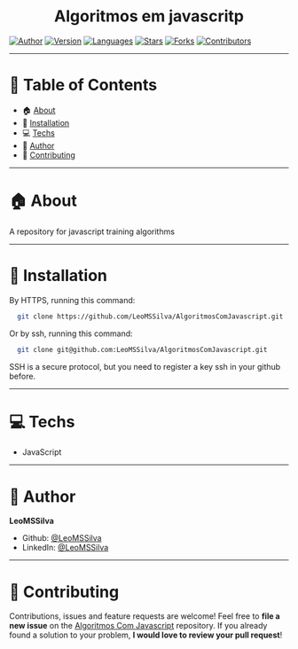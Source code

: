 <h1 align="center">Algoritmos em javascritp
	<br/>
</h1>

[![Author](https://img.shields.io/badge/author-LeoMSSilva-blue?style=flat-square)](https://github.com/LeoMSSilva)
[![Version](https://img.shields.io/badge/version-1.0.0-blue.svg?cacheSeconds=2592000)](https://github.com/LeoMSSilva)
[![Languages](https://img.shields.io/github/languages/count/LeoMSSilva/AlgoritmosComJavascript?color=blue&style=flat-square)](#)
[![Stars](https://img.shields.io/github/stars/LeoMSSilva/AlgoritmosComJavascript?color=blue&style=flat-square)](https://github.com/LeoMSSilva/AlgoritmosComJavascript/stargazers)
[![Forks](https://img.shields.io/github/forks/LeoMSSilva/AlgoritmosComJavascript?color=blue&style=flat-square)](https://github.com/LeoMSSilva/AlgoritmosComJavascript/network/members)
[![Contributors](https://img.shields.io/github/contributors/LeoMSSilva/AlgoritmosComJavascript?color=blue&style=flat-square)](https://github.com/LeoMSSilva/AlgoritmosComJavascript/graphs/contributors)

---

# :pushpin: Table of Contents

- :house: [About](#about)
- :dart: [Installation](#Installation)
- :computer: [Techs](#Techs)
- :bust_in_silhouette: [Author](#Author)
- :handshake: [Contributing](#Contributing)

---

# :house: About

A repository for javascript training algorithms

---

# :dart: Installation

By HTTPS, running this command:

```bash
  git clone https://github.com/LeoMSSilva/AlgoritmosComJavascript.git
```

Or by ssh, running this command:

```bash
  git clone git@github.com:LeoMSSilva/AlgoritmosComJavascript.git
```

SSH is a secure protocol, but you need to register a key ssh in your github before.

---

# :computer: Techs

- JavaScript

---

# :bust_in_silhouette: Author

**LeoMSSilva**

- Github: [@LeoMSSilva](https://github.com/LeoMSSilva)
- LinkedIn: [@LeoMSSilva](https://linkedin.com/in/LeoMSSilva)

---

# :handshake: Contributing

Contributions, issues and feature requests are welcome! Feel free to **file a new issue** on the [Algoritmos Com Javascript](https://github.com/LeoMSSilva/AlgoritmosComJavascript/issues) repository. If you already found a solution to your problem, **I would love to review your pull request**!

